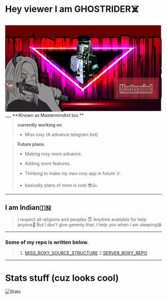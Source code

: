 # Hey viewer I am GHOSTRIDER☠️
<img src="https://github.com/Mastermindtxt/Mastermindtxt/blob/main/Galery/mastermind.png">
___
**!Known as Mastermindtxt too.**

> **currently working on**
> - Miss roxy (A advance telegram bot)

> **Future plans.**
> - Making roxy more advance.
> - Adding more features.
> - Thinking to make my own roxy app in future ☠️.
>
> - basically plans of mine is cool 😎👍. 
---
## **I am Indian🇮🇳**

>I respect all religions and peoples 😇
>Anytime available for help anyone🤍
>But I don't give gerenty that;
>I help you when I am sleeping😆

---
### Some of my repo is written below.
> 1. [MISS_ROXY_SOURCE_STRUCTURE](https://github.com/Mastermindtxt/bootanimation_bot) 
> 2.[SERVER_ROXY_REPO](https://github.com/Mastermindtxt/Miss_roxy_working) 

---
# Stats stuff (cuz looks cool)

![Stats](https://github-readme-stats.vercel.app/api?username=mastermindtxt&show_icons=true&theme=onedark&count_private=true)


<!--
**Mastermindtxt/Mastermindtxt** is a ✨ _special_ ✨ repository because its `README.md` (this file) appears on your GitHub profile.

Here are some ideas to get you started:

- 🔭 I’m currently working on ...
- 🌱 I’m currently learning ...
- 👯 I’m looking to collaborate on ...
- 🤔 I’m looking for help with ...
- 💬 Ask me about ...
- 📫 How to reach me: ...
- 😄 Pronouns: ...
- ⚡ Fun fact: ...
-->
